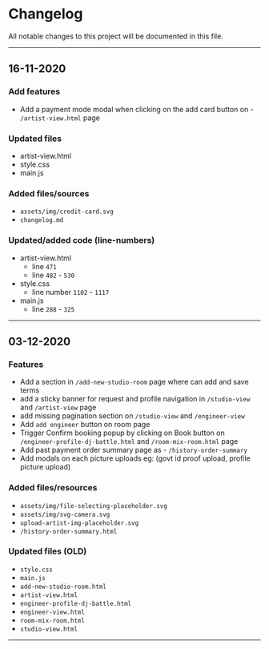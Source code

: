 # Changelog
All notable changes to this project will be documented in this file.
***
## 16-11-2020
### Add features
- Add a payment mode modal when clicking on the add card button on - `/artist-view.html` page

### Updated files
- artist-view.html
- style.css
- main.js

### Added files/sources
- `assets/img/credit-card.svg`
- `changelog.md`

### Updated/added code (line-numbers)
- artist-view.html
    - line `471`
    - line `482` - `530`
- style.css
    - line number `1102` - `1117`
- main.js
    - line `288` - `325`

***

## 03-12-2020
### Features
- Add a section in `/add-new-studio-room` page where can add and save terms
- add a sticky banner for request and profile navigation in `/studio-view` and `/artist-view` page
- add missing pagination section on `/studio-view` and `/engineer-view`
- Add `add engineer` button on room page
- Trigger Confirm booking popup by clicking on Book button on `/engineer-profile-dj-battle.html` and `/room-mix-room.html` page
- Add past payment order summary page as - `/history-order-summary`
- Add modals on each picture uploads eg: (govt id proof upload, profile picture upload)

### Added files/resources
- `assets/img/file-selecting-placeholder.svg`
- `assets/img/svg-camera.svg`
- `upload-artist-img-placeholder.svg`
- `/history-order-summary.html`


### Updated files (OLD)
- `style.css`
- `main.js`
- `add-new-studio-room.html`
- `artist-view.html`
- `engineer-profile-dj-battle.html`
- `engineer-view.html`
- `room-mix-room.html`
- `studio-view.html`

***



